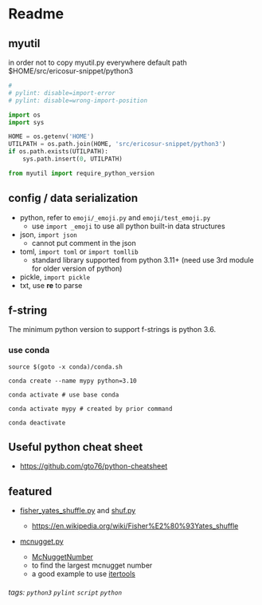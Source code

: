 Readme
======

## myutil

in order not to copy myutil.py everywhere
default path $HOME/src/ericosur-snippet/python3


```python
#
# pylint: disable=import-error
# pylint: disable=wrong-import-position

import os
import sys

HOME = os.getenv('HOME')
UTILPATH = os.path.join(HOME, 'src/ericosur-snippet/python3')
if os.path.exists(UTILPATH):
    sys.path.insert(0, UTILPATH)

from myutil import require_python_version
```

## config / data serialization

* python, refer to ```emoji/_emoji.py``` and ```emoji/test_emoji.py```
  * use ```import _emoji``` to use all python built-in data structures
* json, ```import json```
  * cannot put comment in the json
* toml, ```import toml``` or ```import tomllib```
  * standard library supported from python 3.11+ (need use 3rd module for older version of python)
* pickle, ```import pickle```
* txt, use **re** to parse


## f-string

The minimum python version to support f-strings is python 3.6.

### use conda

```
source $(goto -x conda)/conda.sh
```

```
conda create --name mypy python=3.10
```

```
conda activate # use base conda

conda activate mypy # created by prior command
```

```
conda deactivate
```


## Useful python cheat sheet

- https://github.com/gto76/python-cheatsheet


## featured

* [fisher_yates_shuffle.py](./fisher_yates_shuffle.py) and [shuf.py](./shuf.py)
  * https://en.wikipedia.org/wiki/Fisher%E2%80%93Yates_shuffle

* [mcnugget.py](./mcnugget.py)
  * [McNuggetNumber](http://mathworld.wolfram.com/McNuggetNumber.html)
  * to find the largest mcnugget number
  * a good example to use [itertools](https://docs.python.org/3.5/library/itertools.html)

###### tags: ```python3``` ```pylint``` ```script``` ```python```
